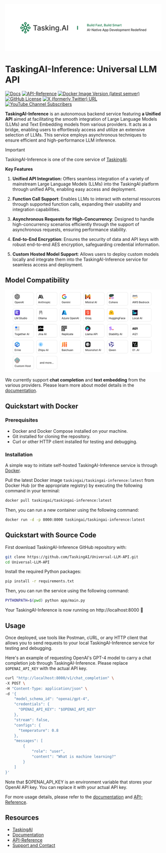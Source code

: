 <p>
<img src="static/img/logo.png" alt="https://www.tasking.ai">
</p>


# TaskingAI-Inference: Universal LLM API

[![Docs](https://img.shields.io/badge/docs-latest-brightgreen)](https://docs.tasking.ai/docs/taskingai-inference/overview)
[![API-Reference]( https://img.shields.io/badge/API%20Reference-latest-green)](https://docs.tasking.ai/inference-api)
[![Docker Image Version (latest semver)](https://img.shields.io/docker/v/taskingai/taskingai-inference?label=docker)](https://hub.docker.com/u/taskingai)
[![GitHub License](https://img.shields.io/github/license/taskingai/taskingai)](https://github.com/taskingai/taskingai/blob/master/LICENSE)
[![X (formerly Twitter) URL](https://img.shields.io/twitter/url?url=https%3A%2F%2Ftwitter.com%2FTaskingAI)](https://twitter.com/TaskingAI)
[![YouTube Channel Subscribers](https://img.shields.io/youtube/channel/subscribers/UCxUnOM-ZbZKmyR_Q5vAUSTA)](https://www.youtube.com/@TaskingAI)

**TaskingAI-Inference** is an autonomous backend service featuring **a Unified API** aimed at facilitating the smooth integration of Large Language Models (LLMs) and Text Embedding models from various providers. It acts as a bridge, enabling users to effortlessly access and utilize an extensive selection of LLMs. This service employs asynchronous techniques to ensure efficient and high-performance LLM inference.

> [!IMPORTANT]
>TaskingAI-Inference is one of the core service of [TaskingAI](https://www.tasking.ai).


**Key Features**

1. **Unified API Integration:** Offers seamless integration of a variety of mainstream Large Language Models (LLMs) into the TaskingAI platform through unified APIs, enabling easy access and deployment.

2. **Function Call Support**: Enables LLMs to interact with external resources through supported function calls, expanding their usability and integration capabilities.

3. **Asynchronous Requests for High-Concurrency**: Designed to handle high-concurrency scenarios efficiently through
   the support of asynchronous requests, ensuring performance stability.

4. **End-to-End Encryption**: Ensures the security of data and API keys with robust end-to-end AES encryption,
   safeguarding credential information.

5. **Custom Hosted Model Support**: Allows users to deploy custom models locally and integrate them into the
   TaskingAI-Inference service for seamless access and deployment.


## Model Compatibility

<p>
<img src="static/img/providers.png" alt="">
</p>



We currently support **chat completion** and **text embedding** from the various providers.
Please learn more about model details in the [documentation](https://docs.tasking.ai/docs/guide/model/overview).



## Quickstart with Docker

### Prerequisites

- Docker and Docker Compose installed on your machine.
- Git installed for cloning the repository.
- Curl or other HTTP client installed for testing and debugging.

### Installation

A simple way to initiate self-hosted TaskingAI-Inference service is through [Docker](https://www.docker.com/). 

Pull the latest Docker image `taskingai/taskingai-inference:latest` from Docker Hub (or the appropriate registry) by
executing the following command in your terminal:

```bash
docker pull taskingai/taskingai-inference:latest
```

Then, you can run a new container using the following command:

```bash
docker run -d -p 8000:8000 taskingai/taskingai-inference:latest
```

## Quickstart with Source Code

First download TaskingAI-Inference GitHub repository with:

```bash
git clone https://github.com/TaskingAI/Universal-LLM-API.git
cd Universal-LLM-API
```

Install the required Python packages:

```bash
pip install -r requirements.txt
```

Then, you can run the service using the following command:

```bash
PYTHONPATH=$(pwd) python app/main.py
```

Your TaskingAI-Inference is now running on http://localhost:8000 🚀

## Usage

Once deployed, use tools like Postman, cURL, or any HTTP client that allows you to send requests to your local
TaskingAI-Inference service for testing and debugging.

Here's an example of requesting OpenAI's GPT-4 model to carry a chat completion job through TaskingAI-Inference.
Please replace `$OPENAI_API_KEY` with the actual API key.

```bash
curl "http://localhost:8000/v1/chat_completion" \
-X POST \
-H "Content-Type: application/json" \
-d '{
    "model_schema_id": "openai/gpt-4",
    "credentials": {
      "OPENAI_API_KEY": "$OPENAI_API_KEY"
    },
    "stream": false,
    "configs": {
      "temperature": 0.8
    },
    "messages": [
        {
            "role": "user",
            "content": "What is machine learning?"
        }
    ]
}'
```
Note that $OPENAI_API_KEY is an environment variable that stores your OpenAI API key. You can replace it with your actual API key.

For more usage details, please refer to the [documentation](https://docs.tasking.ai/docs/taskingai-inference/overview) and [API-Reference](https://docs.tasking.ai/inference-api).



## Resources

- [TaskingAI](https://github.com/TaskingAI/TaskingAI)
- [Documentation](https://docs.tasking.ai/docs/taskingai-inference/overview)
- [API-Reference](https://docs.tasking.ai/inference-api)
- [Support and Contact](mailto:support@tasking.ai)
